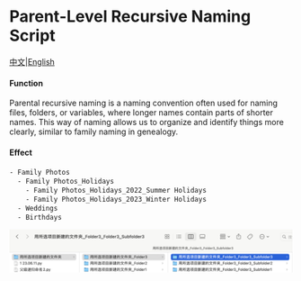 # Parent-Level Recursive Naming Script

[中文](README.md)|[English](README_ENGLISH.md)

#### Function

Parental recursive naming is a naming convention often used for naming files, folders, or variables, where longer names contain parts of shorter names. This way of naming allows us to organize and identify things more clearly, similar to family naming in genealogy.

#### Effect

~~~
- Family Photos
  - Family Photos_Holidays
    - Family Photos_Holidays_2022_Summer Holidays
    - Family Photos_Holidays_2023_Winter Holidays
  - Weddings
  - Birthdays
~~~

![Snipaste_2024-01-17_23-20-07](Snipaste_2024-01-17_23-20-07.png)